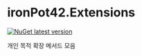 # ironPot42.Extensions

[![NuGet latest version](https://badgen.net/nuget/v/ironPot42.Extensions/latest)](https://nuget.org/packages/ironPot42.Extensions)

개인 목적 확장 메서드 모음
